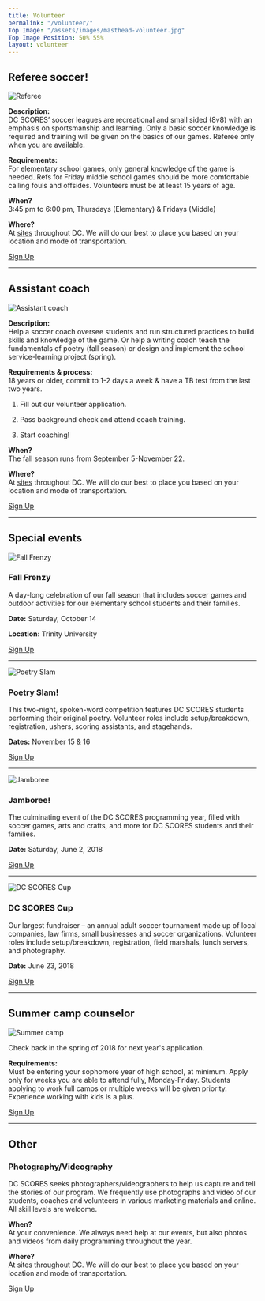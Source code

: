 ```yaml
---
title: Volunteer
permalink: "/volunteer/"
Top Image: "/assets/images/masthead-volunteer.jpg"
Top Image Position: 50% 55%
layout: volunteer
---
```


<span id="volunteer-referee"></span>

## Referee soccer!

![Referee](/uploads/volunteer-referee-float-left.jpg)

**Description:**\
DC SCORES’ soccer leagues are recreational and small sided (8v8) with an emphasis on sportsmanship and learning. ​Only a basic soccer knowledge is required and training will be given on the basics of our games.  Referee only when you are available.

**Requirements:**\
For elementary school games, only general knowledge of the game is needed.
Refs for Friday middle school games should be more comfortable calling fouls and offsides.
​Volunteers must be at least 15 years of age.

**When?**\
3:45 pm to 6:00 pm, Thursdays (Elementary) & Fridays (Middle)

**Where?**\
At <a href="/our-program/program-sites/" target="_blank">sites</a> throughout DC. We will do our best to place you based on your location and mode of transportation.

<a href="http://www.americascores.org/affiliates/dc/volunteer/volunteerapplication" class="Article-contentButton" target="_blank">
<i class="Icon  Icon-document"></i>
Sign Up
</a>

---

<span id="volunteer-assistant-coach"></span>

## Assistant coach

![Assistant coach](/uploads/volunteer-assistant-coach-float-left.jpg)

**Description:**\
Help a soccer coach oversee students and run structured practices to build skills and knowledge of the game. Or help a writing coach teach the fundamentals of poetry (fall season) or design and implement the school service-learning project (spring).

**Requirements & process:**\
18 years or older, commit to 1-2 days a week & have a TB test from the last two years.

1. Fill out our volunteer application.

2. Pass background check and attend coach training.

3. Start coaching!

**When?**\
The fall season runs from September 5-November 22.

**Where?**\
At <a href="/our-program/program-sites/" target="_blank">sites</a> throughout DC. We will do our best to place you based on your location and mode of transportation.

<a href="http://www.americascores.org/affiliates/dc/volunteer/volunteerapplication" class="Article-contentButton" target="_blank">
<i class="Icon  Icon-document"></i>
Sign Up
</a>

---

<span id="volunteer-special-events"></span>

## Special events

![Fall Frenzy](/uploads/volunteer-fall-frenzy-float-left-small.jpg)

### Fall Frenzy

A day-long celebration of our fall season that includes soccer games and outdoor activities for our elementary school students and their families.

**Date:** Saturday, October 14

**Location:** Trinity University

<a href="http://events.constantcontact.com/register/event?llr=sr4zb7aab&oeidk=a07eejpmh98f4413586" class="Article-contentButton" target="_blank">
<i class="Icon  Icon-document"></i>
Sign Up
</a>

---

![Poetry Slam](/uploads/volunteer-poetry-slam-float-right.jpg)

### Poetry Slam!

This two-night, spoken-word competition features DC SCORES students performing their original poetry. Volunteer roles include setup/breakdown, registration, ushers, scoring assistants, and stagehands.

**Dates:** November 15 & 16

<a href="http://www.americascores.org/affiliates/dc/volunteer/volunteerapplication" class="Article-contentButton" target="_blank">
<i class="Icon  Icon-document"></i>
Sign Up
</a>

---

![Jamboree](/uploads/volunteer-jamboree-float-left-small.jpg)

### Jamboree!

The culminating event of the DC SCORES programming year, filled with soccer games, arts and crafts, and more for DC SCORES students and their families.

**Date:** Saturday, June 2, 2018

<a href="http://www.americascores.org/affiliates/dc/volunteer/volunteerapplication" class="Article-contentButton" target="_blank">
<i class="Icon  Icon-document"></i>
Sign Up
</a>

---

![DC SCORES Cup](/uploads/volunteer-scores-cup-float-right.jpg)

### DC SCORES Cup

Our largest fundraiser – an annual adult soccer tournament made up of local companies, law firms, small businesses and soccer organizations. Volunteer roles include setup/breakdown, registration, field marshals, lunch servers, and photography.

**Date:** June 23, 2018

<a href="http://www.americascores.org/affiliates/dc/volunteer/volunteerapplication" class="Article-contentButton" target="_blank">
<i class="Icon  Icon-document"></i>
Sign Up
</a>

---

<span id="volunteer-summer-camp"></span>

## Summer camp counselor

![Summer camp](/uploads/volunteer-summer-camp-float-left.jpg)

Check back in the spring of 2018 for next year's application.

**Requirements:**\
Must be entering your sophomore year of high school, at minimum.
Apply only for weeks you are able to attend fully, Monday-Friday.
Students applying to work full camps or multiple weeks will be given priority.
Experience working with kids is a plus.

<a href="http://www.americascores.org/affiliates/dc/volunteer/volunteerapplication" class="Article-contentButton" target="_blank">
<i class="Icon  Icon-document"></i>
Sign Up
</a>

---

<span id="volunteer-other"></span>

## Other

### Photography/Videography

DC SCORES seeks photographers/videographers to help us capture and tell the stories of our program. We frequently use photographs and video of our students, coaches and volunteers in various marketing materials and online. All skill levels are welcome.

**When?**\
At your convenience. We always need help at our events, but also photos and videos from daily programming throughout the year.

**Where?**\
At sites throughout DC. We will do our best to place you based on your location and mode of transportation.

<a href="http://www.americascores.org/affiliates/dc/volunteer/volunteerapplication" class="Article-contentButton" target="_blank">
<i class="Icon  Icon-document"></i>
Sign Up
</a>